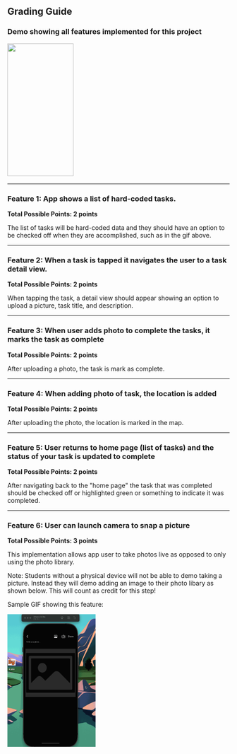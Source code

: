 ## Grading Guide

### Demo showing all features implemented for this project

<img src="https://github.com/AlynMing/grader-hiring-task/blob/main/task-2/ios/res/project.gif" width="150" height = "300">

----
### Feature 1: App shows a list of hard-coded tasks. 
**Total Possible Points: 2 points**

The list of tasks will be hard-coded data and they should have an option to be checked off when they are accomplished, such as in the gif above.

----
### Feature 2: When a task is tapped it navigates the user to a task detail view.
**Total Possible Points: 2 points**

When tapping the task, a detail view should appear showing an option to upload a picture, task title, and description.

----
### Feature 3: When user adds photo to complete the tasks, it marks the task as complete
**Total Possible Points: 2 points**

After uploading a photo, the task is mark as complete.

----
### Feature 4: When adding photo of task, the location is added
**Total Possible Points: 2 points**

After uploading the photo, the location is marked in the map.

----
### Feature 5: User returns to home page (list of tasks) and the status of your task is updated to complete
**Total Possible Points: 2 points**

After navigating back to the "home page" the task that was completed should be checked off or highlighted green or something to indicate it was completed.

----
### Feature 6: User can launch camera to snap a picture	
**Total Possible Points: 3 points**

This implementation allows app user to take photos live as opposed to only using the photo library.

Note: Students without a physical device will not be able to demo taking a picture. Instead they will demo adding an image to their photo libary as shown below. This will count as credit for this step!

Sample GIF showing this feature:

<img src="https://github.com/AlynMing/grader-hiring-task/blob/main/task-2/ios/res/addingPhotos.gif" width="200" height="300">

